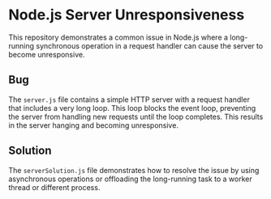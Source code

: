 # Node.js Server Unresponsiveness

This repository demonstrates a common issue in Node.js where a long-running synchronous operation in a request handler can cause the server to become unresponsive.

## Bug
The `server.js` file contains a simple HTTP server with a request handler that includes a very long loop.  This loop blocks the event loop, preventing the server from handling new requests until the loop completes.  This results in the server hanging and becoming unresponsive.

## Solution
The `serverSolution.js` file demonstrates how to resolve the issue by using asynchronous operations or offloading the long-running task to a worker thread or different process.